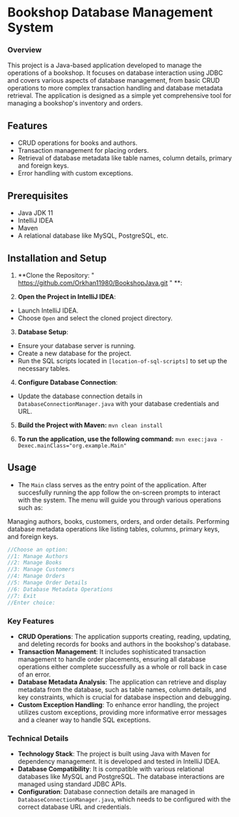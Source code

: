 # Bookshop Database Management System


### Overview
This project is a Java-based application developed to manage the operations of a bookshop. It focuses on database interaction using JDBC and covers various aspects of database management, from basic CRUD operations to more complex transaction handling and database metadata retrieval. The application is designed as a simple yet comprehensive tool for managing a bookshop's inventory and orders.

## Features
- CRUD operations for books and authors.
- Transaction management for placing orders.
- Retrieval of database metadata like table names, column details, primary and foreign keys.
- Error handling with custom exceptions.

## Prerequisites
- Java JDK 11
- IntelliJ IDEA
- Maven
- A relational database like MySQL, PostgreSQL, etc.

## Installation and Setup
1. **Clone the Repository: " https://github.com/Orkhan11980/BookshopJava.git " **:

2. **Open the Project in IntelliJ IDEA**:
- Launch IntelliJ IDEA.
- Choose `Open` and select the cloned project directory.

3. **Database Setup**:
- Ensure your database server is running.
- Create a new database for the project.
- Run the SQL scripts located in `[location-of-sql-scripts]` to set up the necessary tables.

4. **Configure Database Connection**:
- Update the database connection details in `DatabaseConnectionManager.java` with your database credentials and URL.

5. **Build the Project with Maven:**
   `mvn clean install`

6. **To run the application, use the following command:**
   `mvn exec:java -Dexec.mainClass="org.example.Main"`


## Usage
- The `Main` class serves as the entry point of the application. After succesfully running the app  follow the on-screen prompts to interact with the system. The menu will guide you through various operations such as:

Managing authors, books, customers, orders, and order details.
Performing database metadata operations like listing tables, columns, primary keys, and foreign keys.
```java
//Choose an option:
//1: Manage Authors
//2: Manage Books
//3: Manage Customers
//4: Manage Orders
//5: Manage Order Details
//6: Database Metadata Operations
//7: Exit
//Enter choice: 

```



### Key Features
- **CRUD Operations**: The application supports creating, reading, updating, and deleting records for books and authors in the bookshop's database.
- **Transaction Management**: It includes sophisticated transaction management to handle order placements, ensuring all database operations either complete successfully as a whole or roll back in case of an error.
- **Database Metadata Analysis**: The application can retrieve and display metadata from the database, such as table names, column details, and key constraints, which is crucial for database inspection and debugging.
- **Custom Exception Handling**: To enhance error handling, the project utilizes custom exceptions, providing more informative error messages and a cleaner way to handle SQL exceptions.

### Technical Details
- **Technology Stack**: The project is built using Java with Maven for dependency management. It is developed and tested in IntelliJ IDEA.
- **Database Compatibility**: It is compatible with various relational databases like MySQL and PostgreSQL. The database interactions are managed using standard JDBC APIs.
- **Configuration**: Database connection details are managed in `DatabaseConnectionManager.java`, which needs to be configured with the correct database URL and credentials.
